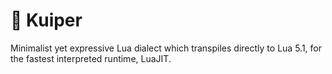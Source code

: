 # 🚀 Kuiper

Minimalist yet expressive Lua dialect which transpiles directly to Lua 5.1, for the fastest interpreted runtime, LuaJIT.
